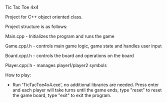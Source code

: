 Tic Tac Toe 4x4

Project for C++ object oriented class.

Project structure is as follows:

Main.cpp - Initializes the program and runs the game

Game.cpp/.h - controls main game logic, game state and handles user input

Board.cpp/.h - controls the board and operations on the board

Player.cpp/.h - manages player1/player2 symbols


How to play:

- Run 'TicTacToe4x4.exe', no additional libraries are needed. Press enter and each player will take turns until the game ends, type "reset" to reset the game board, type "exit" to exit the program.
